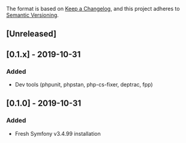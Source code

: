 The format is based on [Keep a Changelog](https://keepachangelog.com/en/1.0.0/),
and this project adheres to [Semantic Versioning](https://semver.org/spec/v2.0.0.html).

## [Unreleased]

## [0.1.x] - 2019-10-31
### Added
- Dev tools (phpunit, phpstan, php-cs-fixer, deptrac, fpp)

## [0.1.0] - 2019-10-31
### Added
- Fresh Symfony v3.4.99 installation